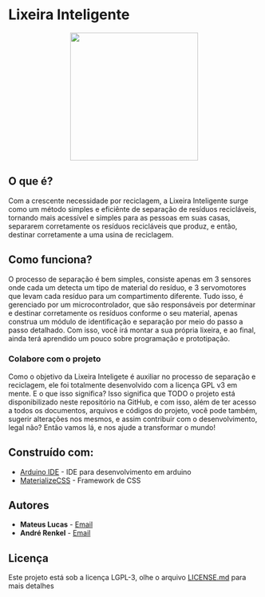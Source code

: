 # Lixeira Inteligente

<p align="center">
  <img width="256" height="256" src="https://lixeirainteligente.com/assets/img/componentes/favicon.png">
</p>

## O que é?

Com a crescente necessidade por reciclagem, a Lixeira Inteligente surge como um método simples e eficiênte de separação de resíduos recicláveis, tornando mais acessível e simples para as pessoas em suas casas, separarem corretamente os resíduos recicláveis que produz, e então, destinar corretamente a uma usina de reciclagem.

## Como funciona?
O processo de separação é bem simples, consiste apenas em 3 sensores onde cada um detecta um tipo de material do resíduo, e 3 servomotores que levam cada resíduo para um compartimento diferente. Tudo isso, é gerenciado por um microcontrolador, que são responsáveis por determinar e destinar corretamente os resíduos conforme o seu material, apenas construa um módulo de identificação e separação por meio do passo a passo detalhado. Com isso, você irá montar a sua própria lixeira, e ao final, ainda terá aprendido um pouco sobre programação e prototipação.

### Colabore com o projeto

Como o objetivo da Lixeira Inteligete é auxiliar no processo de separação e reciclagem, ele foi totalmente desenvolvido com a licença GPL v3 em mente. E o que isso significa? Isso significa que TODO o projeto está disponibilizado neste repositório na GitHub, e com isso, além de ter acesso a todos os documentos, arquivos e códigos do projeto, você pode também, sugerir alterações nos mesmos, e assim contribuir com o desenvolvimento, legal não? Então vamos lá, e nos ajude a transformar o mundo!

## Construído com:

* [Arduino IDE](https://www.arduino.cc/en/main/software) - IDE para desenvolvimento em arduino
* [MaterializeCSS](https://materializecss.com/) - Framework de CSS

## Autores

* **Mateus Lucas**  - [Email](mailto:mateus@lixeirainteligente.com)
* **André Renkel** - [Email](mailto:andre@lixeirainteligente.com)

## Licença

Este projeto está sob a licença LGPL-3, olhe o arquivo [LICENSE.md](LICENSE.md) para mais detalhes

